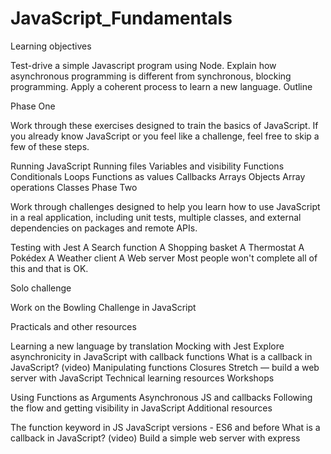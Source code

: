 # JavaScript_Fundamentals

Learning objectives

Test-drive a simple Javascript program using Node.
Explain how asynchronous programming is different from synchronous, blocking programming.
Apply a coherent process to learn a new language.
Outline

Phase One

Work through these exercises designed to train the basics of JavaScript. If you already know JavaScript or you feel like a challenge, feel free to skip a few of these steps.

Running JavaScript
Running files
Variables and visibility
Functions
Conditionals
Loops
Functions as values
Callbacks
Arrays
Objects
Array operations
Classes
Phase Two

Work through challenges designed to help you learn how to use JavaScript in a real application, including unit tests, multiple classes, and external dependencies on packages and remote APIs.

Testing with Jest
A Search function
A Shopping basket
A Thermostat
A Pokédex
A Weather client
A Web server
Most people won't complete all of this and that is OK.

Solo challenge

Work on the Bowling Challenge in JavaScript

Practicals and other resources

Learning a new language by translation
Mocking with Jest
Explore asynchronicity in JavaScript with callback functions
What is a callback in JavaScript? (video)
Manipulating functions
Closures
Stretch — build a web server with JavaScript
Technical learning resources
Workshops

Using Functions as Arguments
Asynchronous JS and callbacks
Following the flow and getting visibility in JavaScript
Additional resources

The function keyword in JS
JavaScript versions - ES6 and before
What is a callback in JavaScript? (video)
Build a simple web server with express
